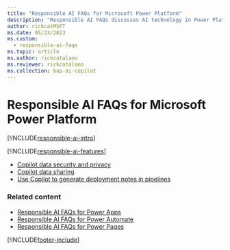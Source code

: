 ```yaml
---
title: "Responsible AI FAQs for Microsoft Power Platform"
description: "Responsible AI FAQs discusses AI technology in Power Platform and the key considerations for making use of this technology responsibly."
author: rickcatMSFT 
ms.date: 05/23/2023
ms.custom: 
  - responsible-ai-faqs
ms.topic: article
ms.author: rickcatalano
ms.reviewer: rickcatalano
ms.collection: bap-ai-copilot
---
```


# Responsible AI FAQs for Microsoft Power Platform

[!INCLUDE[responsible-ai-intro](includes/responsible-ai-intro.md)]

[!INCLUDE[responsible-ai-features](includes/responsible-ai-features.md)]

- [Copilot data security and privacy](faqs-copilot-data-security-privacy.md)
- [Copilot data sharing](faqs-copilot-data-sharing.md)
- [Use Copilot to generate deployment notes in pipelines](alm/copilot-deployment-notes-pipelines.md)

### Related content

- [Responsible AI FAQs for Power Apps](/power-apps/maker/common/responsible-ai-overview/)
- [Responsible AI FAQs for Power Automate](/power-automate/responsible-ai-overview/)
- [Responsible AI FAQs for Power Pages](/power-pages/responsible-ai-overview/)

[!INCLUDE[footer-include](includes/footer-banner.md)]
